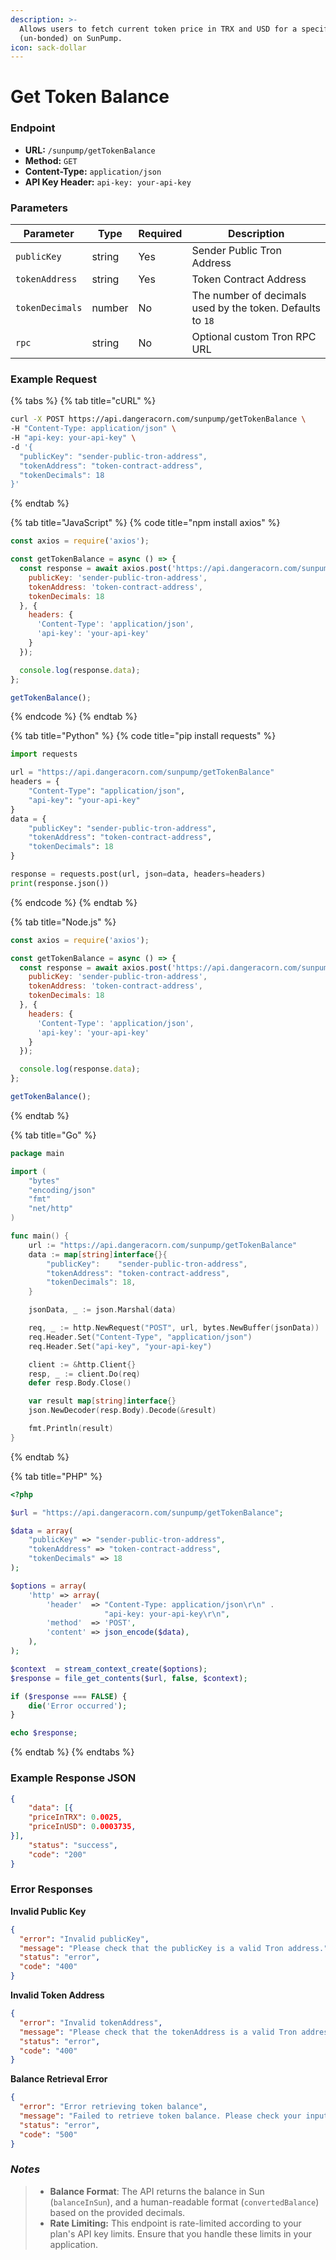 ```yaml
---
description: >-
  Allows users to fetch current token price in TRX and USD for a specific token
  (un-bonded) on SunPump.
icon: sack-dollar
---
```


# Get Token Balance

### Endpoint

* **URL:** `/sunpump/getTokenBalance`
* **Method:** `GET`
* **Content-Type:** `application/json`
* **API Key Header:** `api-key: your-api-key`

### Parameters

| Parameter       | Type   | Required | Description                                                |
| --------------- | ------ | -------- | ---------------------------------------------------------- |
| `publicKey`     | string | Yes      | Sender Public Tron Address                                 |
| `tokenAddress`  | string | Yes      | Token Contract Address                                     |
| `tokenDecimals` | number | No       | The number of decimals used by the token. Defaults to `18` |
| `rpc`           | string | No       | Optional custom Tron RPC URL                               |

### Example Request

{% tabs %}
{% tab title="cURL" %}
```sh
curl -X POST https://api.dangeracorn.com/sunpump/getTokenBalance \
-H "Content-Type: application/json" \
-H "api-key: your-api-key" \
-d '{
  "publicKey": "sender-public-tron-address",
  "tokenAddress": "token-contract-address",
  "tokenDecimals": 18
}'
```
{% endtab %}

{% tab title="JavaScript" %}
{% code title="npm install axios" %}
```javascript
const axios = require('axios');

const getTokenBalance = async () => {
  const response = await axios.post('https://api.dangeracorn.com/sunpump/getTokenBalance', {
    publicKey: 'sender-public-tron-address',
    tokenAddress: 'token-contract-address',
    tokenDecimals: 18
  }, {
    headers: {
      'Content-Type': 'application/json',
      'api-key': 'your-api-key'
    }
  });

  console.log(response.data);
};

getTokenBalance();

```
{% endcode %}
{% endtab %}

{% tab title="Python" %}
{% code title="pip install requests" %}
```python
import requests

url = "https://api.dangeracorn.com/sunpump/getTokenBalance"
headers = {
    "Content-Type": "application/json",
    "api-key": "your-api-key"
}
data = {
    "publicKey": "sender-public-tron-address",
    "tokenAddress": "token-contract-address",
    "tokenDecimals": 18
}

response = requests.post(url, json=data, headers=headers)
print(response.json())
```
{% endcode %}
{% endtab %}

{% tab title="Node.js" %}
```javascript
const axios = require('axios');

const getTokenBalance = async () => {
  const response = await axios.post('https://api.dangeracorn.com/sunpump/getTokenBalance', {
    publicKey: 'sender-public-tron-address',
    tokenAddress: 'token-contract-address',
    tokenDecimals: 18
  }, {
    headers: {
      'Content-Type': 'application/json',
      'api-key': 'your-api-key'
    }
  });

  console.log(response.data);
};

getTokenBalance();
```
{% endtab %}

{% tab title="Go" %}
```go
package main

import (
	"bytes"
	"encoding/json"
	"fmt"
	"net/http"
)

func main() {
	url := "https://api.dangeracorn.com/sunpump/getTokenBalance"
	data := map[string]interface{}{
		"publicKey":    "sender-public-tron-address",
		"tokenAddress": "token-contract-address",
		"tokenDecimals": 18,
	}

	jsonData, _ := json.Marshal(data)

	req, _ := http.NewRequest("POST", url, bytes.NewBuffer(jsonData))
	req.Header.Set("Content-Type", "application/json")
	req.Header.Set("api-key", "your-api-key")

	client := &http.Client{}
	resp, _ := client.Do(req)
	defer resp.Body.Close()

	var result map[string]interface{}
	json.NewDecoder(resp.Body).Decode(&result)

	fmt.Println(result)
}
```
{% endtab %}

{% tab title="PHP" %}
```php
<?php

$url = "https://api.dangeracorn.com/sunpump/getTokenBalance";

$data = array(
    "publicKey" => "sender-public-tron-address",
    "tokenAddress" => "token-contract-address",
    "tokenDecimals" => 18
);

$options = array(
    'http' => array(
        'header'  => "Content-Type: application/json\r\n" .
                     "api-key: your-api-key\r\n",
        'method'  => 'POST',
        'content' => json_encode($data),
    ),
);

$context  = stream_context_create($options);
$response = file_get_contents($url, false, $context);

if ($response === FALSE) {
    die('Error occurred');
}

echo $response;
```
{% endtab %}
{% endtabs %}

### Example Response JSON

```json
{
    "data": [{
    "priceInTRX": 0.0025,
    "priceInUSD": 0.0003735,
}], 
    "status": "success",
    "code": "200"
}
```

### Error Responses

**Invalid Public Key**

```json
{
  "error": "Invalid publicKey",
  "message": "Please check that the publicKey is a valid Tron address.",
  "status": "error",
  "code": "400"
}
```

**Invalid Token Address**

```json
{
  "error": "Invalid tokenAddress",
  "message": "Please check that the tokenAddress is a valid Tron address.",
  "status": "error",
  "code": "400"
}
```

**Balance Retrieval Error**

```json
{
  "error": "Error retrieving token balance",
  "message": "Failed to retrieve token balance. Please check your input values and try again.",
  "status": "error",
  "code": "500"
}
```

### _Notes_

> * **Balance Format**: The API returns the balance in Sun (`balanceInSun`), and a human-readable format (`convertedBalance`) based on the provided decimals.
> * **Rate Limiting:** This endpoint is rate-limited according to your plan's API key limits. Ensure that you handle these limits in your application.
